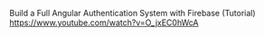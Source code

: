 Build a Full Angular Authentication System with Firebase (Tutorial)
https://www.youtube.com/watch?v=O_jxEC0hWcA

